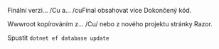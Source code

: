 Finální verzi... /Cu a... /cuFinal obsahovat více Dokončený kód.

Wwwroot kopírováním z... /Cu/ nebo z nového projektu stránky Razor.

Spustit `dotnet ef database update`